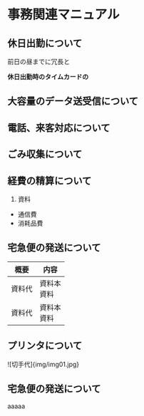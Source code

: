 # 事務関連マニュアル
## 休日出勤について
前日の昼までに冗長と

**休日出勤時のタイムカードの**
## 大容量のデータ送受信について
## 電話、来客対応について
## ごみ収集について
## 経費の精算について
1. 資料
- 通信費
- 消耗品費
## 宅急便の発送について

|概要 |内容
|-- |--
|資料代|資料本<br>資料
|資料代|資料本<br>資料

## プリンタについて


![切手代]{img/img01.jpg}

## 宅急便の発送について

aaaaa